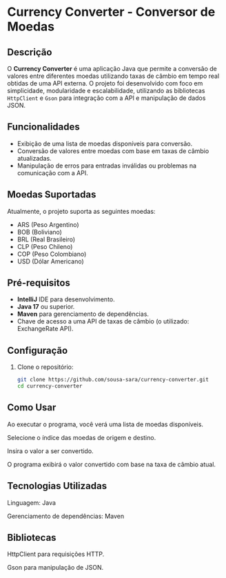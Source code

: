 # Currency Converter - Conversor de Moedas

## Descrição
O **Currency Converter** é uma aplicação Java que permite a conversão de valores entre diferentes moedas utilizando taxas de câmbio em tempo real obtidas de uma API externa. O projeto foi desenvolvido com foco em simplicidade, modularidade e escalabilidade, utilizando as bibliotecas `HttpClient` e `Gson` para integração com a API e manipulação de dados JSON.

## Funcionalidades
- Exibição de uma lista de moedas disponíveis para conversão.
- Conversão de valores entre moedas com base em taxas de câmbio atualizadas.
- Manipulação de erros para entradas inválidas ou problemas na comunicação com a API.

## Moedas Suportadas
Atualmente, o projeto suporta as seguintes moedas:
- ARS (Peso Argentino)
- BOB (Boliviano)
- BRL (Real Brasileiro)
- CLP (Peso Chileno)
- COP (Peso Colombiano)
- USD (Dólar Americano)

## Pré-requisitos
- **IntelliJ** IDE para desenvolvimento.
- **Java 17** ou superior.
- **Maven** para gerenciamento de dependências.
- Chave de acesso a uma API de taxas de câmbio (o utilizado: ExchangeRate API).

## Configuração
1. Clone o repositório:
   ```bash
   git clone https://github.com/sousa-sara/currency-converter.git
   cd currency-converter

## Como Usar
Ao executar o programa, você verá uma lista de moedas disponíveis.

Selecione o índice das moedas de origem e destino.

Insira o valor a ser convertido.

O programa exibirá o valor convertido com base na taxa de câmbio atual.

## Tecnologias Utilizadas
Linguagem: Java

Gerenciamento de dependências: Maven

## Bibliotecas
HttpClient para requisições HTTP.

Gson para manipulação de JSON.
